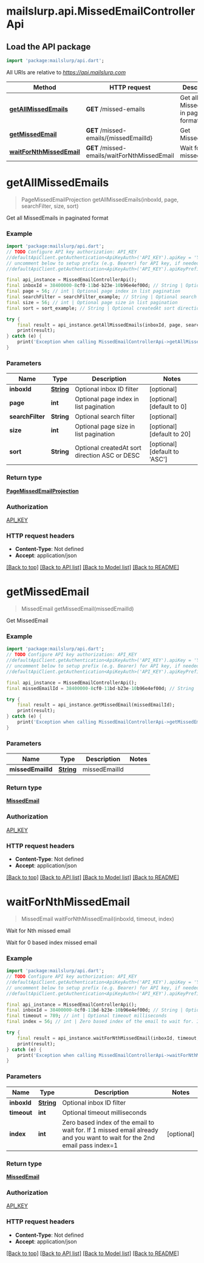 # mailslurp.api.MissedEmailControllerApi

## Load the API package
```dart
import 'package:mailslurp/api.dart';
```

All URIs are relative to *https://api.mailslurp.com*

Method | HTTP request | Description
------------- | ------------- | -------------
[**getAllMissedEmails**](MissedEmailControllerApi#getallmissedemails) | **GET** /missed-emails | Get all MissedEmails in paginated format
[**getMissedEmail**](MissedEmailControllerApi#getmissedemail) | **GET** /missed-emails/{missedEmailId} | Get MissedEmail
[**waitForNthMissedEmail**](MissedEmailControllerApi#waitfornthmissedemail) | **GET** /missed-emails/waitForNthMissedEmail | Wait for Nth missed email


# **getAllMissedEmails**
> PageMissedEmailProjection getAllMissedEmails(inboxId, page, searchFilter, size, sort)

Get all MissedEmails in paginated format

### Example 
```dart
import 'package:mailslurp/api.dart';
// TODO Configure API key authorization: API_KEY
//defaultApiClient.getAuthentication<ApiKeyAuth>('API_KEY').apiKey = 'YOUR_API_KEY';
// uncomment below to setup prefix (e.g. Bearer) for API key, if needed
//defaultApiClient.getAuthentication<ApiKeyAuth>('API_KEY').apiKeyPrefix = 'Bearer';

final api_instance = MissedEmailControllerApi();
final inboxId = 38400000-8cf0-11bd-b23e-10b96e4ef00d; // String | Optional inbox ID filter
final page = 56; // int | Optional page index in list pagination
final searchFilter = searchFilter_example; // String | Optional search filter
final size = 56; // int | Optional page size in list pagination
final sort = sort_example; // String | Optional createdAt sort direction ASC or DESC

try { 
    final result = api_instance.getAllMissedEmails(inboxId, page, searchFilter, size, sort);
    print(result);
} catch (e) {
    print('Exception when calling MissedEmailControllerApi->getAllMissedEmails: $e\n');
}
```

### Parameters

Name | Type | Description  | Notes
------------- | ------------- | ------------- | -------------
 **inboxId** | [**String**]()| Optional inbox ID filter | [optional] 
 **page** | **int**| Optional page index in list pagination | [optional] [default to 0]
 **searchFilter** | **String**| Optional search filter | [optional] 
 **size** | **int**| Optional page size in list pagination | [optional] [default to 20]
 **sort** | **String**| Optional createdAt sort direction ASC or DESC | [optional] [default to 'ASC']

### Return type

[**PageMissedEmailProjection**](PageMissedEmailProjection)

### Authorization

[API_KEY](../README#API_KEY)

### HTTP request headers

 - **Content-Type**: Not defined
 - **Accept**: application/json

[[Back to top]](#) [[Back to API list]](../README#documentation-for-api-endpoints) [[Back to Model list]](../README#documentation-for-models) [[Back to README]](../README)

# **getMissedEmail**
> MissedEmail getMissedEmail(missedEmailId)

Get MissedEmail

### Example 
```dart
import 'package:mailslurp/api.dart';
// TODO Configure API key authorization: API_KEY
//defaultApiClient.getAuthentication<ApiKeyAuth>('API_KEY').apiKey = 'YOUR_API_KEY';
// uncomment below to setup prefix (e.g. Bearer) for API key, if needed
//defaultApiClient.getAuthentication<ApiKeyAuth>('API_KEY').apiKeyPrefix = 'Bearer';

final api_instance = MissedEmailControllerApi();
final missedEmailId = 38400000-8cf0-11bd-b23e-10b96e4ef00d; // String | missedEmailId

try { 
    final result = api_instance.getMissedEmail(missedEmailId);
    print(result);
} catch (e) {
    print('Exception when calling MissedEmailControllerApi->getMissedEmail: $e\n');
}
```

### Parameters

Name | Type | Description  | Notes
------------- | ------------- | ------------- | -------------
 **missedEmailId** | [**String**]()| missedEmailId | 

### Return type

[**MissedEmail**](MissedEmail)

### Authorization

[API_KEY](../README#API_KEY)

### HTTP request headers

 - **Content-Type**: Not defined
 - **Accept**: application/json

[[Back to top]](#) [[Back to API list]](../README#documentation-for-api-endpoints) [[Back to Model list]](../README#documentation-for-models) [[Back to README]](../README)

# **waitForNthMissedEmail**
> MissedEmail waitForNthMissedEmail(inboxId, timeout, index)

Wait for Nth missed email

Wait for 0 based index missed email

### Example 
```dart
import 'package:mailslurp/api.dart';
// TODO Configure API key authorization: API_KEY
//defaultApiClient.getAuthentication<ApiKeyAuth>('API_KEY').apiKey = 'YOUR_API_KEY';
// uncomment below to setup prefix (e.g. Bearer) for API key, if needed
//defaultApiClient.getAuthentication<ApiKeyAuth>('API_KEY').apiKeyPrefix = 'Bearer';

final api_instance = MissedEmailControllerApi();
final inboxId = 38400000-8cf0-11bd-b23e-10b96e4ef00d; // String | Optional inbox ID filter
final timeout = 789; // int | Optional timeout milliseconds
final index = 56; // int | Zero based index of the email to wait for. If 1 missed email already and you want to wait for the 2nd email pass index=1

try { 
    final result = api_instance.waitForNthMissedEmail(inboxId, timeout, index);
    print(result);
} catch (e) {
    print('Exception when calling MissedEmailControllerApi->waitForNthMissedEmail: $e\n');
}
```

### Parameters

Name | Type | Description  | Notes
------------- | ------------- | ------------- | -------------
 **inboxId** | [**String**]()| Optional inbox ID filter | 
 **timeout** | **int**| Optional timeout milliseconds | 
 **index** | **int**| Zero based index of the email to wait for. If 1 missed email already and you want to wait for the 2nd email pass index=1 | [optional] 

### Return type

[**MissedEmail**](MissedEmail)

### Authorization

[API_KEY](../README#API_KEY)

### HTTP request headers

 - **Content-Type**: Not defined
 - **Accept**: application/json

[[Back to top]](#) [[Back to API list]](../README#documentation-for-api-endpoints) [[Back to Model list]](../README#documentation-for-models) [[Back to README]](../README)

